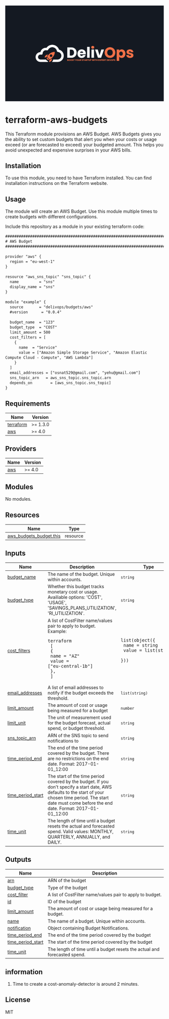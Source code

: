 ![image info](logo.jpeg)

# terraform-aws-budgets

This Terraform module provisions an AWS Budget.
AWS Budgets gives you the ability to set custom budgets that alert you when your costs or usage exceed (or are forecasted to exceed) your budgeted amount. This helps you avoid unexpected and expensive surprises in your AWS bills.

## Installation

To use this module, you need to have Terraform installed. You can find installation instructions on the Terraform website.

## Usage

The module will create an AWS Budget.
Use this module multiple times to create budgets with different configurations.

Include this repository as a module in your existing terraform code:

```hcl
################################################################################
# AWS Budget
################################################################################

provider "aws" {
  region = "eu-west-1"
}

resource "aws_sns_topic" "sns_topic" {
  name         = "sns"
  display_name = "sns"
}

module "example" {
  source       = "delivops/budgets/aws"
  #version      = "0.0.4"

  budget_name  = "123"
  budget_type  = "COST"
  limit_amount = 500
  cost_filters = [
    {
      name  = "Service"
      value = ["Amazon Simple Storage Service", "Amazon Elastic Compute Cloud - Compute", "AWS Lambda"]
    }
  ]
  email_addresses = ["osnat529@gmail.com", "yehu@gmail.com"]
  sns_topic_arn   = aws_sns_topic.sns_topic.arn
  depends_on        = [aws_sns_topic.sns_topic]
}
```

<!-- BEGIN_TF_DOCS -->
## Requirements

| Name | Version |
|------|---------|
| <a name="requirement_terraform"></a> [terraform](#requirement\_terraform) | >= 1.3.0 |
| <a name="requirement_aws"></a> [aws](#requirement\_aws) | >= 4.0 |

## Providers

| Name | Version |
|------|---------|
| <a name="provider_aws"></a> [aws](#provider\_aws) | >= 4.0 |

## Modules

No modules.

## Resources

| Name | Type |
|------|------|
| [aws_budgets_budget.this](https://registry.terraform.io/providers/hashicorp/aws/latest/docs/resources/budgets_budget) | resource |

## Inputs

| Name | Description | Type | Default | Required |
|------|-------------|------|---------|:--------:|
| <a name="input_budget_name"></a> [budget\_name](#input\_budget\_name) | The name of the budget. Unique within accounts. | `string` | n/a | yes |
| <a name="input_budget_type"></a> [budget\_type](#input\_budget\_type) | Whether this budget tracks monetary cost or usage. Availiable options: 'COST', 'USAGE', 'SAVINGS\_PLANS\_UTILIZATION', 'RI\_UTILIZATION'. | `string` | `"COST"` | no |
| <a name="input_cost_filters"></a> [cost\_filters](#input\_cost\_filters) | A list of CostFilter name/values pair to apply to budget.<br/>  Example:<pre>terraform<br/>  [<br/>    {<br/>      name  = "AZ"<br/>      value = ["eu-central-1b"]<br/>    },<br/>  ]</pre> | <pre>list(object({<br/>    name  = string<br/>    value = list(string)<br/>  }))</pre> | `[]` | no |
| <a name="input_email_addresses"></a> [email\_addresses](#input\_email\_addresses) | A list of email addresses to notify if the budget exceeds the threshold. | `list(string)` | `[]` | no |
| <a name="input_limit_amount"></a> [limit\_amount](#input\_limit\_amount) | The amount of cost or usage being measured for a budget | `number` | `100` | no |
| <a name="input_limit_unit"></a> [limit\_unit](#input\_limit\_unit) | The unit of measurement used for the budget forecast, actual spend, or budget threshold. | `string` | `"USD"` | no |
| <a name="input_sns_topic_arn"></a> [sns\_topic\_arn](#input\_sns\_topic\_arn) | ARN of the SNS topic to send notifications to | `string` | `""` | no |
| <a name="input_time_period_end"></a> [time\_period\_end](#input\_time\_period\_end) | The end of the time period covered by the budget. There are no restrictions on the end date. Format: 2017-01-01\_12:00 | `string` | `null` | no |
| <a name="input_time_period_start"></a> [time\_period\_start](#input\_time\_period\_start) | The start of the time period covered by the budget. If you don't specify a start date, AWS defaults to the start of your chosen time period. The start date must come before the end date. Format: 2017-01-01\_12:00 | `string` | `null` | no |
| <a name="input_time_unit"></a> [time\_unit](#input\_time\_unit) | The length of time until a budget resets the actual and forecasted spend. Valid values: MONTHLY, QUARTERLY, ANNUALLY, and DAILY. | `string` | `"MONTHLY"` | no |

## Outputs

| Name | Description |
|------|-------------|
| <a name="output_arn"></a> [arn](#output\_arn) | ARN of the budget |
| <a name="output_budget_type"></a> [budget\_type](#output\_budget\_type) | Type of the budget |
| <a name="output_cost_filter"></a> [cost\_filter](#output\_cost\_filter) | A list of CostFilter name/values pair to apply to budget. |
| <a name="output_id"></a> [id](#output\_id) | ID of the budget |
| <a name="output_limit_amount"></a> [limit\_amount](#output\_limit\_amount) | The amount of cost or usage being measured for a budget. |
| <a name="output_name"></a> [name](#output\_name) | The name of a budget. Unique within accounts. |
| <a name="output_notification"></a> [notification](#output\_notification) | Object containing Budget Notifications. |
| <a name="output_time_period_end"></a> [time\_period\_end](#output\_time\_period\_end) | The end of the time period covered by the budget |
| <a name="output_time_period_start"></a> [time\_period\_start](#output\_time\_period\_start) | The start of the time period covered by the budget |
| <a name="output_time_unit"></a> [time\_unit](#output\_time\_unit) | The length of time until a budget resets the actual and forecasted spend. |
<!-- END_TF_DOCS -->

## information

1. Time to create a cost-anomaly-detector is around 2 minutes.

## License

MIT
